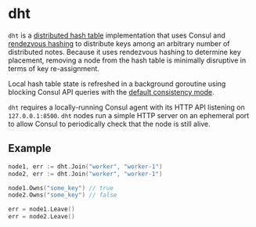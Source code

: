 # dht

`dht` is a [distributed hash table][wiki_dht] implementation that uses Consul
and [rendezvous hashing][wiki_rendez] to distribute keys among an arbitrary
number of distributed notes. Because it uses rendezvous hashing to determine key
placement, removing a node from the hash table is minimally disruptive in terms
of key re-assignment.

Local hash table state is refreshed in a background goroutine using blocking
Consul API queries with the [default consistency mode][consul_api].

`dht` requires a locally-running Consul agent with its HTTP API listening on
`127.0.0.1:8500`. `dht` nodes run a simple HTTP server on an ephemeral port to
allow Consul to periodically check that the node is still alive.

[wiki_dht]: https://en.wikipedia.org/wiki/Distributed_hash_table
[wiki_rendez]: https://en.wikipedia.org/wiki/Rendezvous_hashing
[consul_api]: https://www.consul.io/docs/agent/http.html

## Example

```go
node1, err := dht.Join("worker", "worker-1")
node2, err := dht.Join("worker", "worker-1")

node1.Owns("some_key") // true
node2.Owns("some_key") // false

err = node1.Leave()
err = node2.Leave()
```
